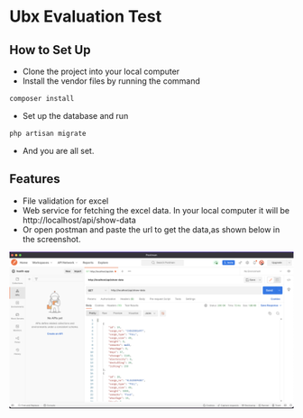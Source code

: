 # Ubx Evaluation Test

## How to Set Up
- Clone the project into your local computer
- Install the vendor files by running the command
```bash
composer install
```
- Set up the database and run 
```bash
php artisan migrate
```
- And you are all set.

## Features
- File validation for excel
- Web service for fetching the excel data. In your local computer it will be http://localhost/api/show-data
- Or open postman and paste the url to get the data,as shown below in the screenshot.
 

![postman screenshot](/public/images/screenshot.png)
